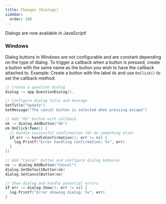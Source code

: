 ```yaml
---
title: Changes (Dialogs)
sidebar:
  order: 100
---
```


Dialogs are now available in JavaScript!

### Windows

Dialog buttons in Windows are not configurable and are constant depending on the
type of dialog. To trigger a callback when a button is pressed, create a button
with the same name as the button you wish to have the callback attached to.
Example: Create a button with the label `Ok` and use `OnClick()` to set the
callback method:

```go
// Create a question dialog
dialog := app.QuestionDialog().

// Configure dialog title and message
SetTitle("Update").
SetMessage("The cancel button is selected when pressing escape")

// Add "Ok" button with callback
ok := dialog.AddButton("Ok")
ok.OnClick(func() {
  // Handle successful confirmation (Or do something else)
  if err := handleConfirmation(); err != nil {
    log.Printf("Error handling confirmation: %v", err)
  }
})

// Add "Cancel" button and configure dialog behavior
no := dialog.AddButton("Cancel")
dialog.SetDefaultButton(ok)
dialog.SetCancelButton(no)

// Show dialog and handle potential errors
if err := dialog.Show(); err != nil {
  log.Printf("Error showing dialog: %v", err)
}
```
